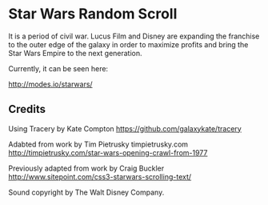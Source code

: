 Star Wars Random Scroll
=======================

It is a period of civil war. Lucus Film and Disney are expanding the franchise to the outer edge of the galaxy in order to maximize profits and bring the Star Wars Empire to the next generation.

Currently, it can be seen here:

http://modes.io/starwars/

Credits
-------
Using Tracery by Kate Compton
https://github.com/galaxykate/tracery

Adabted from work by Tim Pietrusky
timpietrusky.com
http://timpietrusky.com/star-wars-opening-crawl-from-1977

Previously adapted from work by Craig Buckler 
http://www.sitepoint.com/css3-starwars-scrolling-text/ 

Sound copyright by The Walt Disney Company.
